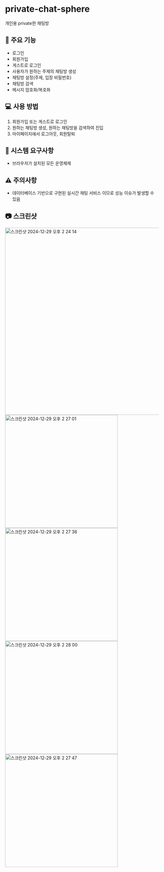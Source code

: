 # private-chat-sphere
개인용 private한 채팅방

## 🚀 주요 기능

- 로그인
- 회원가입
- 게스트로 로그인
- 사용자가 원하는 주제의 채팅방 생성
- 채팅방 설정(주제, 입장 비밀번호)
- 채팅방 검색
- 메시지 암호화/복호화


## 💻 사용 방법

1. 회원가입 또는 게스트로 로그인
2. 원하는 채팅방 생성, 원하는 채팅방을 검색하여 진입
3. 마이페이지에서 로그아웃, 회원탈퇴

## 🔧 시스템 요구사항

- 브라우저가 설치된 모든 운영체제


## ⚠️ 주의사항

- 데이터베이스 기반으로 구현된 실시간 채팅 서비스 이므로 성능 이슈가 발생할 수 있음


## 📷 스크린샷
<img width="611" alt="스크린샷 2024-12-29 오후 2 24 14" src="https://github.com/user-attachments/assets/c50dcc83-4382-4314-abc2-47eafcc31dbc" />
<img width="369" alt="스크린샷 2024-12-29 오후 2 27 01" src="https://github.com/user-attachments/assets/77de57f3-f21b-4e9e-b06f-c2af4b325356" />
<img width="369" alt="스크린샷 2024-12-29 오후 2 27 36" src="https://github.com/user-attachments/assets/b2aba35d-af04-4e7e-8c65-48e4cc6a8503" />
<img width="369" alt="스크린샷 2024-12-29 오후 2 28 00" src="https://github.com/user-attachments/assets/0c5b75c7-c762-46d3-b496-c2c5a4ba8f3b" />
<img width="369" alt="스크린샷 2024-12-29 오후 2 27 47" src="https://github.com/user-attachments/assets/8eac2b30-4891-44dc-a8d4-b3d23f3dd124" />



